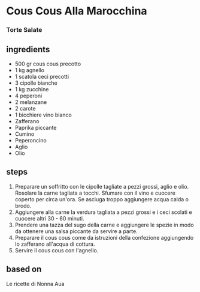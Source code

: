 



# Cous Cous Alla Marocchina
  
### Torte Salate
## ingredients
  
* 500 gr cous cous precotto  
* 1 kg agnello  
* 1 scatola ceci precotti  
* 3 cipolle bianche  
* 1 kg zucchine  
* 4 peperoni  
* 2 melanzane  
* 2 carote  
* 1 bicchiere vino bianco  
* Zafferano  
* Paprika piccante  
* Cumino  
* Peperoncino  
* Aglio  
* Olio
## steps
  
1. Preparare un soffritto con le cipolle tagliate a pezzi grossi, aglio e olio. Rosolare la carne tagliata a tocchi. Sfumare con il vino e cuocere coperto per circa un'ora. Se asciuga troppo aggiungere acqua calda o brodo.  
1. Aggiungere alla carne la verdura tagliata a pezzi grossi e i ceci scolati e cuocere altri 30 - 60 minuti.  
1. Prendere una tazza del sugo della carne e aggiungere le spezie in modo da ottenere una salsa piccante da servire a parte.  
1. Preparare il cous cous come da istruzioni della confezione aggiungendo lo zafferano all'acqua di cottura.  
1. Servire il cous cous con l'agnello.
## based on
  
Le ricette di Nonna Aua
